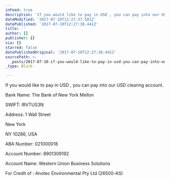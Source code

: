 ```yaml
---
inFeed: true
description: 'If you would like to pay in USD , you can pay into our USD clearing account.'
dateModified: '2017-07-10T12:27:37.501Z'
datePublished: '2017-07-10T12:27:38.441Z'
title: ''
author: []
publisher: {}
via: {}
starred: false
datePublishedOriginal: '2017-07-10T12:27:38.441Z'
sourcePath: >-
  _posts/2017-07-10-if-you-would-like-to-pay-in-usd-you-can-pay-into-our-usd-c.md
_type: Blurb

---
```

If you would like to pay in USD , you can pay into our USD clearing account.

Bank Name: The Bank of New York Mellon

SWIFT: IRVTUS3N

Address: 1 Wall Street

New York

NY 10286, USA

ABA Number: 021000018

Account Number: 8901309192

Account Name: Western Union Business Solutions

For Credit of : Anotec Environmental Pty Ltd (26500-AS)